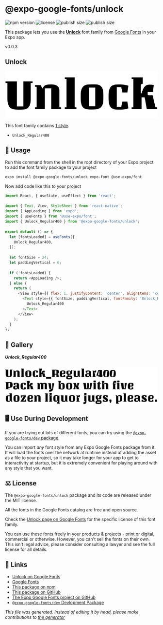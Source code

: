 # @expo-google-fonts/unlock

![npm version](https://flat.badgen.net/npm/v/@expo-google-fonts/unlock)
![license](https://flat.badgen.net/github/license/expo/google-fonts)
![publish size](https://flat.badgen.net/packagephobia/install/@expo-google-fonts/unlock)
![publish size](https://flat.badgen.net/packagephobia/publish/@expo-google-fonts/unlock)

This package lets you use the [**Unlock**](https://fonts.google.com/specimen/Unlock) font family from [Google Fonts](https://fonts.google.com/) in your Expo app.

v0.0.3

## Unlock

![Unlock](./font-family.png)

This font family contains [1 style](#gallery).

- `Unlock_Regular400`

## 🔡 Usage

Run this command from the shell in the root directory of your Expo project to add the font family package to your project
```sh
expo install @expo-google-fonts/unlock expo-font @use-expo/font
```

Now add code like this to your project
```js
import React, { useState, useEffect } from 'react';

import { Text, View, StyleSheet } from 'react-native';
import { AppLoading } from 'expo';
import { useFonts } from '@use-expo/font';
import { Unlock_Regular400 } from '@expo-google-fonts/unlock';

export default () => {
  let [fontsLoaded] = useFonts({
    Unlock_Regular400,
  });

  let fontSize = 24;
  let paddingVertical = 6;

  if (!fontsLoaded) {
    return <AppLoading />;
  } else {
    return (
      <View style={{ flex: 1, justifyContent: 'center', alignItems: 'center' }}>
        <Text style={{ fontSize, paddingVertical, fontFamily: 'Unlock_Regular400' }}>
          Unlock_Regular400
        </Text>
      </View>
    );
  }
};

```

## 📖 Gallery

##### Unlock_Regular400
![Unlock_Regular400](./e9ad989b6ef86cedca3ed0f4a06cc4bb6fbf6dce9c2d5ccd288512d49e861de4.ttf.png)


## 🖥️ Use During Development

If you are trying out lots of different fonts, you can try using the [`@expo-google-fonts/dev` package](https://github.com/expo/google-fonts/tree/master/font-packages/dev#readme).

You can import *any* font style from any Expo Google Fonts package from it. It will load the fonts
over the network at runtime instead of adding the asset as a file to your project, so it may take longer
for your app to get to interactivity at startup, but it is extremely convenient
for playing around with any style that you want.

## ⚖️ License

The `@expo-google-fonts/unlock` package and its code are released under the MIT license.

All the fonts in the Google Fonts catalog are free and open source.

Check the [Unlock page on Google Fonts](https://fonts.google.com/specimen/Unlock) for the specific license of this font family.

You can use these fonts freely in your products & projects - print or digital, commercial or otherwise. However, you can't sell the fonts on their own. This isn't legal advice, please consider consulting a lawyer and see the full license for all details.

## 🔗 Links

- [Unlock on Google Fonts](https://fonts.google.com/specimen/Unlock)
- [Google Fonts](https://fonts.google.com/)
- [This package on npm](https://www.npmjs.com/package/@expo-google-fonts/unlock)
- [This package on GitHub](https://github.com/expo/google-fonts/tree/master/font-packages/unlock)
- [The Expo Google Fonts project on GitHub](https://github.com/expo/google-fonts)
- [`@expo-google-fonts/dev` Devlopment Package](https://github.com/expo/google-fonts/tree/master/font-packages/dev)


*This file was generated. Instead of editing it by head, please make contributions to [the generator](https://github.com/expo/google-fonts/tree/master/packages/generator)*
